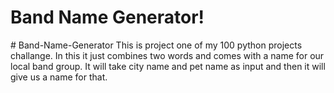 <h1>Band Name Generator!</h1>
# Band-Name-Generator
This is project one of my 100 python projects challange. In this it just combines two words and comes with a name for our local band group. It will take city name and pet name as input and then it will give us a name for that.
